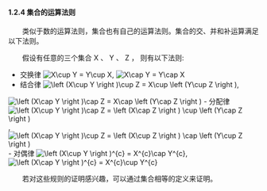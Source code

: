 #### 1.2.4 集合的运算法则

&emsp;&emsp;类似于数的运算法则，集合也有自己的运算法则。集合的交、并和补运算满足以下法则。

&emsp;&emsp;假设有任意的三个集合 X 、 Y 、 Z ， 则有以下法则:

- 交换律 <img src="https://latex.codecogs.com/gif.latex?X\cup&space;Y&space;=&space;Y\cup&space;X" title="X\cup Y = Y\cup X" />, <img src="https://latex.codecogs.com/gif.latex?X\cap&space;Y&space;=&space;Y\cap&space;X" title="X\cap Y = Y\cap X" />
- 结合律 <img src="https://latex.codecogs.com/gif.latex?\left&space;(X\cup&space;Y&space;\right&space;)\cup&space;Z&space;=&space;X\cup&space;\left&space;(Y\cup&space;Z&space;\right&space;)" title="\left (X\cup Y \right )\cup Z = X\cup \left (Y\cup Z \right )" />, 
<img src="https://latex.codecogs.com/gif.latex?\left&space;(X\cap&space;Y&space;\right&space;)\cap&space;Z&space;=&space;X\cap&space;\left&space;(Y\cap&space;Z&space;\right&space;)" title="\left (X\cap Y \right )\cap Z = X\cap \left (Y\cap Z \right )" />
- 分配律 <img src="https://latex.codecogs.com/gif.latex?\left&space;(X\cup&space;Y&space;\right&space;)\cap&space;Z&space;=&space;\left&space;(X\cap&space;Z&space;\right&space;)&space;\cup&space;\left&space;(Y\cap&space;Z&space;\right&space;)" title="\left (X\cup Y \right )\cap Z = \left (X\cap Z \right ) \cup \left (Y\cap Z \right )" />,
<img src="https://latex.codecogs.com/gif.latex?\left&space;(X\cap&space;Y&space;\right&space;)\cup&space;Z&space;=&space;\left&space;(X\cup&space;Z&space;\right&space;)&space;\cap&space;\left&space;(Y\cup&space;Z&space;\right&space;)" title="\left (X\cap Y \right )\cup Z = \left (X\cup Z \right ) \cap \left (Y\cup Z \right )" />
- 对偶律 <img src="https://latex.codecogs.com/gif.latex?\left&space;(X\cup&space;Y&space;\right&space;)^{c}&space;=&space;X^{c}\cap&space;Y^{c}" title="\left (X\cup Y \right )^{c} = X^{c}\cap Y^{c}" />,
<img src="https://latex.codecogs.com/gif.latex?\left&space;(X\cap&space;Y&space;\right&space;)^{c}&space;=&space;X^{c}\cup&space;Y^{c}" title="\left (X\cap Y \right )^{c} = X^{c}\cup Y^{c}" />

&emsp;&emsp;若对这些规则的证明感兴趣，可以通过集合相等的定义来证明。
